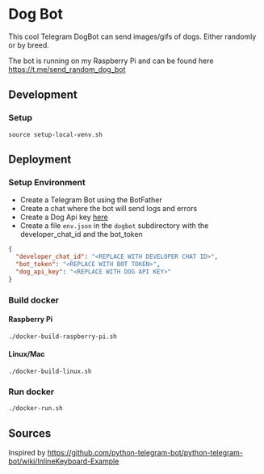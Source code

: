 # Dog Bot

This cool Telegram DogBot can send images/gifs of dogs. Either randomly or by breed.

The bot is running on my Raspberry Pi and can be found here https://t.me/send_random_dog_bot 

## Development

### Setup

```shell
source setup-local-venv.sh
```

## Deployment

### Setup Environment

- Create a Telegram Bot using the BotFather
- Create a chat where the bot will send logs and errors
- Create a Dog Api key [here](https://thedogapi.com/)
- Create a file `env.json` in the `dogbot` subdirectory with the developer_chat_id and the bot_token
```json
{
  "developer_chat_id": "<REPLACE WITH DEVELOPER CHAT ID>",
  "bot_token": "<REPLACE WITH BOT TOKEN>",
  "dog_api_key": "<REPLACE WITH DOG API KEY>"
}
```

### Build docker

#### Raspberry Pi

```shell
./docker-build-raspberry-pi.sh
```

#### Linux/Mac

```shell
./docker-build-linux.sh
```

### Run docker

```shell
./docker-run.sh
```

## Sources

Inspired by https://github.com/python-telegram-bot/python-telegram-bot/wiki/InlineKeyboard-Example